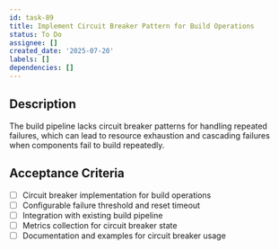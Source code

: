 ```yaml
---
id: task-89
title: Implement Circuit Breaker Pattern for Build Operations
status: To Do
assignee: []
created_date: '2025-07-20'
labels: []
dependencies: []
---
```


## Description

The build pipeline lacks circuit breaker patterns for handling repeated failures, which can lead to resource exhaustion and cascading failures when components fail to build repeatedly.

## Acceptance Criteria

- [ ] Circuit breaker implementation for build operations
- [ ] Configurable failure threshold and reset timeout
- [ ] Integration with existing build pipeline
- [ ] Metrics collection for circuit breaker state
- [ ] Documentation and examples for circuit breaker usage
